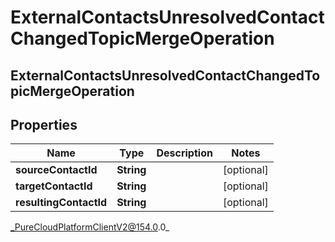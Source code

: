 # ExternalContactsUnresolvedContactChangedTopicMergeOperation

## ExternalContactsUnresolvedContactChangedTopicMergeOperation

## Properties

|Name | Type | Description | Notes|
|------------ | ------------- | ------------- | -------------|
| **sourceContactId** | **String** |  | [optional] |
| **targetContactId** | **String** |  | [optional] |
| **resultingContactId** | **String** |  | [optional] |



_PureCloudPlatformClientV2@154.0.0_
